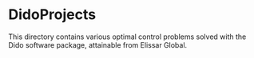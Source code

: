 # DidoProjects
This directory contains various optimal control problems solved with the Dido software package, attainable from Elissar Global.
